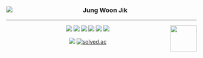<!-- ####📌

<div align="center">

***

<img align="left" src="https://github-readme-stats.vercel.app/api/top-langs/?username=JIK-K&theme=dracula&layout=compact"/>

<img align="right" width="100" src="https://user-images.githubusercontent.com/87060676/216057179-290fe966-d033-4a34-92f9-965f8d219754.gif" />



<img width="20" src="https://user-images.githubusercontent.com/87060676/216057874-8229a260-5aa0-4e71-bd24-2eeb6fd4e3a7.png"/> <dnswlrsla@gmail.com>
<br/>


<img width="20" src="https://user-images.githubusercontent.com/87060676/216057871-dc1d242f-664a-4f52-bc48-fb2a0a47d4d3.png"/> <https://jik-k.github.io/>




 <!-- <https://jik-k.github.io/>
- Email : <dnswlrsla@gmail.com> -->
<!-- https://velog.io/@seondal/Github-Readme-%EA%BE%B8%EB%AF%B8%EA%B8%B0-%EC%B4%9D%EC%A0%95%EB%A6%AC#%EC%99%84%EC%84%B1 -->

<div align="center">
  
  <img align="left" src="https://github-readme-stats.vercel.app/api/top-langs/?username=JIK-K&theme=dracula&layout=compact"/>
  
  ### Jung Woon Jik
  
  ---
  <img src="https://img.shields.io/badge/JAVA-207897?style=flat&logo=OpenJDK&logoColor=white"/>
  <img src="https://img.shields.io/badge/Typescript-3178C6?style=flat&logo=TypeScript&logoColor=white"/>
  <img src="https://img.shields.io/badge/SpringBoot-6DB33F?style=flat&logo=SpringBoot&logoColor=white"/>
  <img src="https://img.shields.io/badge/NestJS-E0234E?style=flat&logo=NestJs&logoColor=white"/>
  <img src="https://img.shields.io/badge/MYSQL-4479A1?style=flat&logo=MYSQL&logoColor=white"/>
  <img src="https://img.shields.io/badge/MariaDB-003545?style=flat&logo=mariaDB&logoColor=white"/>

  <img align="right" width="70" src="https://user-images.githubusercontent.com/87060676/216057179-290fe966-d033-4a34-92f9-965f8d219754.gif" />
  
  
  <a href="https://JIK-K.github.io"><img src="https://img.shields.io/badge/Blog-000000?style=flat-square&logo=Github&logoColor=white"/></a>
  <a href="https://solved.ac/kddnswlr"><img alt="solved.ac" src="http://mazassumnida.wtf/api/mini/generate_badge?boj=kddnswlr"/></a>

</div>
